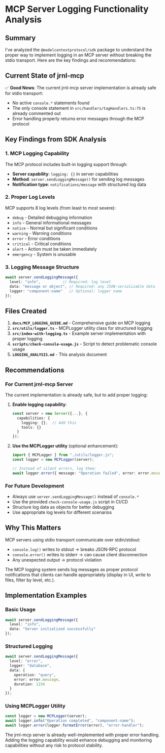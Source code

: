 # MCP Server Logging Functionality Analysis

## Summary

I've analyzed the `@modelcontextprotocol/sdk` package to understand the proper way to implement logging in an MCP server without breaking the stdio transport. Here are the key findings and recommendations:

## Current State of jrnl-mcp

✅ **Good News**: The current jrnl-mcp server implementation is already safe for stdio transport:
- No active `console.*` statements found
- The only console statement in `src/handlers/tagHandlers.ts:75` is already commented out
- Error handling properly returns error messages through the MCP protocol

## Key Findings from SDK Analysis

### 1. MCP Logging Capability
The MCP protocol includes built-in logging support through:
- **Server capability**: `logging: {}` in server capabilities
- **Method**: `server.sendLoggingMessage()` for sending log messages
- **Notification type**: `notifications/message` with structured log data

### 2. Proper Log Levels
MCP supports 8 log levels (from least to most severe):
- `debug` - Detailed debugging information
- `info` - General informational messages  
- `notice` - Normal but significant conditions
- `warning` - Warning conditions
- `error` - Error conditions
- `critical` - Critical conditions
- `alert` - Action must be taken immediately
- `emergency` - System is unusable

### 3. Logging Message Structure
```typescript
await server.sendLoggingMessage({
  level: "info",          // Required: log level
  data: "message or object", // Required: any JSON-serializable data
  logger: "component-name"   // Optional: logger name
});
```

## Files Created

1. **`docs/MCP_LOGGING_GUIDE.md`** - Comprehensive guide on MCP logging
2. **`src/utils/logger.ts`** - MCPLogger utility class for structured logging
3. **`src/index-with-logging.ts`** - Example server implementation with proper logging
4. **`scripts/check-console-usage.js`** - Script to detect problematic console usage
5. **`LOGGING_ANALYSIS.md`** - This analysis document

## Recommendations

### For Current jrnl-mcp Server
The current implementation is already safe, but to add proper logging:

1. **Enable logging capability**:
   ```typescript
   const server = new Server({...}, {
     capabilities: {
       logging: {},  // Add this
       tools: {}
     }
   });
   ```

2. **Use the MCPLogger utility** (optional enhancement):
   ```typescript
   import { MCPLogger } from "./utils/logger.js";
   const logger = new MCPLogger(server);
   
   // Instead of silent errors, log them:
   await logger.error({ message: "Operation failed", error: error.message });
   ```

### For Future Development
- Always use `server.sendLoggingMessage()` instead of `console.*`
- Use the provided `check-console-usage.js` script in CI/CD
- Structure log data as objects for better debugging
- Use appropriate log levels for different scenarios

## Why This Matters

MCP servers using stdio transport communicate over stdin/stdout:
- `console.log()` writes to stdout → breaks JSON-RPC protocol
- `console.error()` writes to stderr → can cause client disconnection
- Any unexpected output → protocol violation

The MCP logging system sends log messages as proper protocol notifications that clients can handle appropriately (display in UI, write to files, filter by level, etc.).

## Implementation Examples

### Basic Usage
```typescript
await server.sendLoggingMessage({
  level: "info",
  data: "Server initialized successfully"
});
```

### Structured Logging
```typescript
await server.sendLoggingMessage({
  level: "error",
  logger: "database",
  data: {
    operation: "query",
    error: error.message,
    duration: 1234
  }
});
```

### Using MCPLogger Utility
```typescript
const logger = new MCPLogger(server);
await logger.info("Operation completed", "component-name");
await logger.error(logger.formatError(error), "error-handler");
```

The jrnl-mcp server is already well-implemented with proper error handling. Adding the logging capability would enhance debugging and monitoring capabilities without any risk to protocol stability.